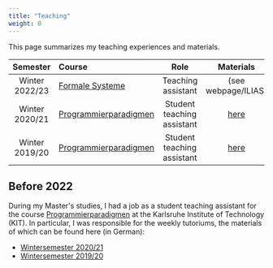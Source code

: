 ```yaml
---
title: "Teaching"
weight: 0
---
```

This page summarizes my teaching experiences and materials.

| Semester		| Course				| Role				| Materials		|
|:-------------:|:---------------------|:-----------------:|:-------------:|
| Winter 2022/23| [Formale Systeme](https://formal.kastel.kit.edu/teaching/FormSysWS2223/) | Teaching assistant | (see webpage/ILIAS) |
| Winter 2020/21| [Programmierparadigmen](https://pp.ipd.kit.edu/lehre/WS202021/paradigmen/uebung/) | Student teaching assistant | [here](/propa/2020) |
| Winter 2019/20| [Programmierparadigmen](https://pp.ipd.kit.edu/lehre/WS201920/paradigmen/uebung/) | Student teaching assistant | [here](/propa/2019) |

## Before 2022
During my Master's studies, I had a job as a student teaching assistant for the course [Programmierparadigmen](https://pp.ipd.kit.edu/lehre/WS202021/paradigmen/uebung/) at the Karlsruhe Institute of Technology (KIT).
In particular, I was responsible for the weekly tutoriums, the materials of which can be found here (in German):

- [Wintersemester 2020/21](/propa/2020)
- [Wintersemester 2019/20](/propa/2019)